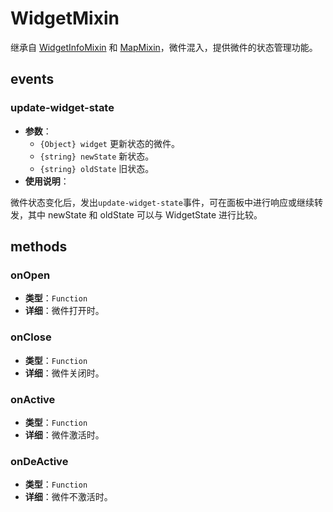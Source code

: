 # WidgetMixin

继承自 [WidgetInfoMixin](/zh/api/reference/widget-info-mixin.html) 和 [MapMixin](/zh/api/reference/map-mixin.html)，微件混入，提供微件的状态管理功能。

## events

### update-widget-state

- **参数**：
  - `{Object} widget` 更新状态的微件。
  - `{string} newState` 新状态。
  - `{string} oldState` 旧状态。
- **使用说明**：

微件状态变化后，发出`update-widget-state`事件，可在面板中进行响应或继续转发，其中 newState 和 oldState 可以与 WidgetState 进行比较。

## methods

### onOpen

- **类型**：`Function`
- **详细**：微件打开时。

### onClose

- **类型**：`Function`
- **详细**：微件关闭时。

### onActive

- **类型**：`Function`
- **详细**：微件激活时。

### onDeActive

- **类型**：`Function`
- **详细**：微件不激活时。
